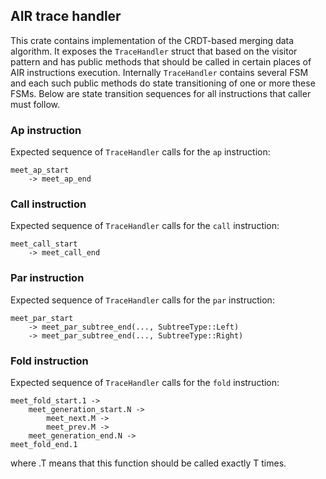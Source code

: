 ## AIR trace handler

This crate contains implementation of the CRDT-based merging data algorithm. It exposes the `TraceHandler` struct that based on the visitor pattern and has public methods that should be called in certain places of AIR instructions execution. Internally `TraceHandler` contains several FSM and each such public methods do state transitioning of one or more these FSMs. Below are state transition sequences for all instructions that caller must follow.

### Ap instruction

Expected sequence of `TraceHandler` calls for the `ap` instruction:
```
meet_ap_start
    -> meet_ap_end
```

### Call instruction

Expected sequence of `TraceHandler` calls for the `call` instruction:
```
meet_call_start
    -> meet_call_end
```

### Par instruction

Expected sequence of `TraceHandler` calls for the `par` instruction: 
```
meet_par_start
    -> meet_par_subtree_end(..., SubtreeType::Left)
    -> meet_par_subtree_end(..., SubtreeType::Right)
```

### Fold instruction

Expected sequence of `TraceHandler` calls for the `fold` instruction:
```
meet_fold_start.1 ->
    meet_generation_start.N ->
        meet_next.M ->
        meet_prev.M ->
    meet_generation_end.N ->
meet_fold_end.1
```
where .T means that this function should be called exactly T times.
